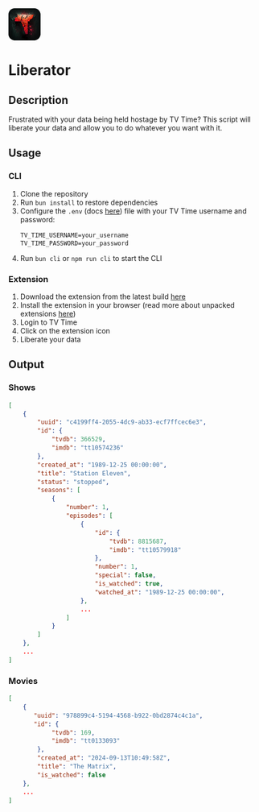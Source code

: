 <img width="64px" src="liberator.png">

# Liberator

## Description

Frustrated with your data being held hostage by TV Time? This script will liberate your data and allow you to do whatever you want with it.

## Usage

### CLI

1. Clone the repository
1. Run `bun install` to restore dependencies
1. Configure the `.env` (docs [here](https://dotenvx.com/docs/env-file)) file with your TV Time username and password:
    ```env
    TV_TIME_USERNAME=your_username
    TV_TIME_PASSWORD=your_password
    ```
1. Run `bun cli` or `npm run cli` to start the CLI

### Extension

1. Download the extension from the latest build [here](https://github.com/Hobo-Ware/tv-time-liberator/actions/workflows/build.yml)
1. Install the extension in your browser (read more about unpacked extensions [here](https://developer.chrome.com/docs/extensions/get-started/tutorial/hello-world#load-unpacked))
1. Login to TV Time
1. Click on the extension icon
1. Liberate your data

## Output

### Shows
```json
[
    {
        "uuid": "c4199ff4-2055-4dc9-ab33-ecf7ffcec6e3",
        "id": {
            "tvdb": 366529,
            "imdb": "tt10574236"
        },
        "created_at": "1989-12-25 00:00:00",
        "title": "Station Eleven",
        "status": "stopped",
        "seasons": [
            {
                "number": 1,
                "episodes": [
                    {
                        "id": {
                            "tvdb": 8815687,
                            "imdb": "tt10579918"
                        },
                        "number": 1,
                        "special": false,
                        "is_watched": true,
                        "watched_at": "1989-12-25 00:00:00",
                    },
                    ...
                ]
            }
        ]
    },
    ...
]
```

### Movies
```json
[
    {
       "uuid": "978899c4-5194-4568-b922-0bd2874c4c1a",
       "id": {
            "tvdb": 169,
            "imdb": "tt0133093"
        },
        "created_at": "2024-09-13T10:49:58Z",
        "title": "The Matrix",
        "is_watched": false
    },
    ...
]
```
